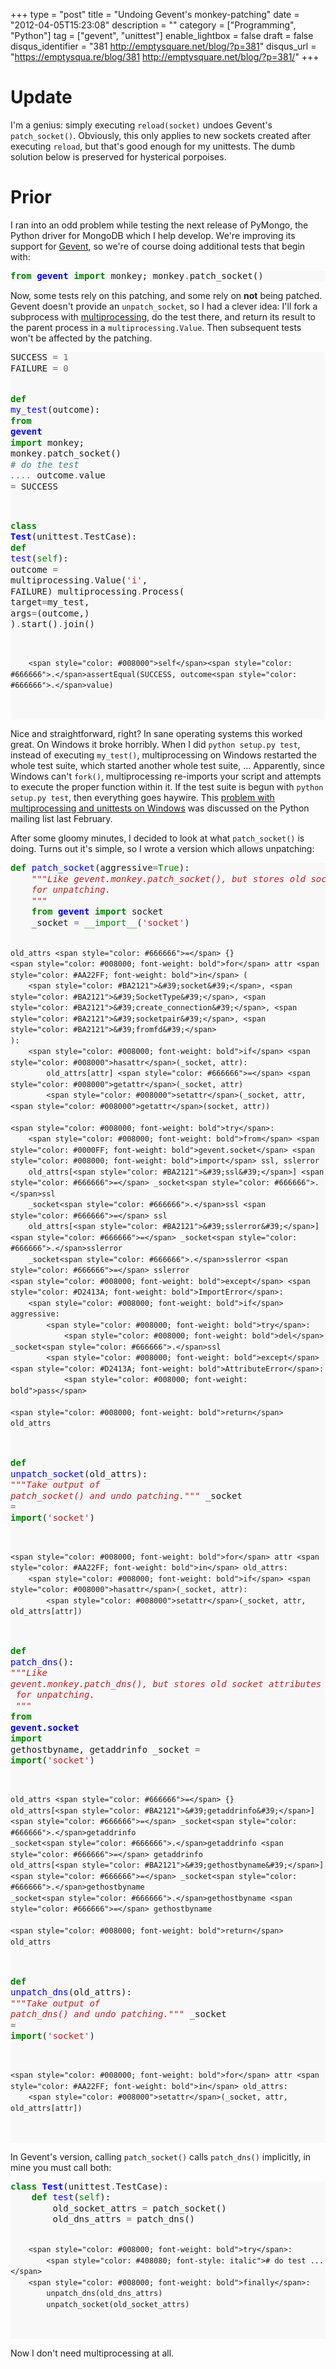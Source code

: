 +++
type = "post"
title = "Undoing Gevent's monkey-patching"
date = "2012-04-05T15:23:08"
description = ""
category = ["Programming", "Python"]
tag = ["gevent", "unittest"]
enable_lightbox = false
draft = false
disqus_identifier = "381 http://emptysquare.net/blog/?p=381"
disqus_url = "https://emptysqua.re/blog/381 http://emptysquare.net/blog/?p=381/"
+++

<h1 id="update">Update</h1>
<p>I'm a genius: simply executing <code>reload(socket)</code> undoes Gevent's
<code>patch_socket()</code>. Obviously, this only applies to new sockets created
after executing <code>reload</code>, but that's good enough for my unittests. The
dumb solution below is preserved for hysterical porpoises.</p>
<h1 id="prior">Prior</h1>
<p>I ran into an odd problem while testing the next release of PyMongo, the
Python driver for MongoDB which I help develop. We're improving its
support for <a href="http://www.gevent.org/">Gevent</a>, so we're of course doing
additional tests that begin with:</p>
<div class="codehilite" style="background: #f8f8f8"><pre style="line-height: 125%"><span style="color: #008000; font-weight: bold">from</span> <span style="color: #0000FF; font-weight: bold">gevent</span> <span style="color: #008000; font-weight: bold">import</span> monkey; monkey<span style="color: #666666">.</span>patch_socket()
</pre></div>


<p>Now, some tests rely on this patching, and some rely on <strong>not</strong> being
patched. Gevent doesn't provide an <code>unpatch_socket</code>, so I had a clever
idea: I'll fork a subprocess with
<a href="http://docs.python.org/library/multiprocessing.html">multiprocessing</a>,
do the test there, and return its result to the parent process in a
<code>multiprocessing.Value</code>. Then subsequent tests won't be affected by the
patching.</p>
<div class="codehilite" style="background: #f8f8f8"><pre style="line-height: 125%">SUCCESS <span style="color: #666666">=</span> <span style="color: #666666">1</span>
FAILURE <span style="color: #666666">=</span> <span style="color: #666666">0</span>

<span style="color: #008000; font-weight: bold">def</span> <span style="color: #0000FF">my_test</span>(outcome):
    <span style="color: #008000; font-weight: bold">from</span> <span style="color: #0000FF; font-weight: bold">gevent</span> <span style="color: #008000; font-weight: bold">import</span> monkey; monkey<span style="color: #666666">.</span>patch_socket()
    <span style="color: #408080; font-style: italic"># do the test ....</span>
    outcome<span style="color: #666666">.</span>value <span style="color: #666666">=</span> SUCCESS

<span style="color: #008000; font-weight: bold">class</span> <span style="color: #0000FF; font-weight: bold">Test</span>(unittest<span style="color: #666666">.</span>TestCase):
    <span style="color: #008000; font-weight: bold">def</span> <span style="color: #0000FF">test</span>(<span style="color: #008000">self</span>):
        outcome <span style="color: #666666">=</span> multiprocessing<span style="color: #666666">.</span>Value(<span style="color: #BA2121">&#39;i&#39;</span>, FAILURE)
        multiprocessing<span style="color: #666666">.</span>Process(
            target<span style="color: #666666">=</span>my_test,
            args<span style="color: #666666">=</span>(outcome,)
        )<span style="color: #666666">.</span>start()<span style="color: #666666">.</span>join()

        <span style="color: #008000">self</span><span style="color: #666666">.</span>assertEqual(SUCCESS, outcome<span style="color: #666666">.</span>value)
</pre></div>


<p>Nice and straightforward, right? In sane operating systems this worked
great. On Windows it broke horribly. When I did <code>python setup.py test</code>,
instead of executing <code>my_test()</code>, multiprocessing on Windows restarted
the whole test suite, which started another whole test suite, ...
Apparently, since Windows can't <code>fork()</code>, multiprocessing re-imports
your script and attempts to execute the proper function within it. If
the test suite is begun with <code>python setup.py test</code>, then everything
goes haywire. This <a href="http://mail.python.org/pipermail/python-list/2011-February/1266451.html">problem with multiprocessing and unittests on
Windows</a>
was discussed on the Python mailing list last February.</p>
<p>After some gloomy minutes, I decided to look at what <code>patch_socket()</code> is
doing. Turns out it's simple, so I wrote a version which allows
unpatching:</p>
<div class="codehilite" style="background: #f8f8f8"><pre style="line-height: 125%"><span style="color: #008000; font-weight: bold">def</span> <span style="color: #0000FF">patch_socket</span>(aggressive<span style="color: #666666">=</span><span style="color: #008000">True</span>):
    <span style="color: #BA2121; font-style: italic">&quot;&quot;&quot;Like gevent.monkey.patch_socket(), but stores old socket attributes</span>
<span style="color: #BA2121; font-style: italic">    for unpatching.</span>
<span style="color: #BA2121; font-style: italic">    &quot;&quot;&quot;</span>
    <span style="color: #008000; font-weight: bold">from</span> <span style="color: #0000FF; font-weight: bold">gevent</span> <span style="color: #008000; font-weight: bold">import</span> socket
    _socket <span style="color: #666666">=</span> <span style="color: #008000">__import__</span>(<span style="color: #BA2121">&#39;socket&#39;</span>)

    old_attrs <span style="color: #666666">=</span> {}
    <span style="color: #008000; font-weight: bold">for</span> attr <span style="color: #AA22FF; font-weight: bold">in</span> (
        <span style="color: #BA2121">&#39;socket&#39;</span>, <span style="color: #BA2121">&#39;SocketType&#39;</span>, <span style="color: #BA2121">&#39;create_connection&#39;</span>, <span style="color: #BA2121">&#39;socketpair&#39;</span>, <span style="color: #BA2121">&#39;fromfd&#39;</span>
    ):
        <span style="color: #008000; font-weight: bold">if</span> <span style="color: #008000">hasattr</span>(_socket, attr):
            old_attrs[attr] <span style="color: #666666">=</span> <span style="color: #008000">getattr</span>(_socket, attr)
            <span style="color: #008000">setattr</span>(_socket, attr, <span style="color: #008000">getattr</span>(socket, attr))

    <span style="color: #008000; font-weight: bold">try</span>:
        <span style="color: #008000; font-weight: bold">from</span> <span style="color: #0000FF; font-weight: bold">gevent.socket</span> <span style="color: #008000; font-weight: bold">import</span> ssl, sslerror
        old_attrs[<span style="color: #BA2121">&#39;ssl&#39;</span>] <span style="color: #666666">=</span> _socket<span style="color: #666666">.</span>ssl
        _socket<span style="color: #666666">.</span>ssl <span style="color: #666666">=</span> ssl
        old_attrs[<span style="color: #BA2121">&#39;sslerror&#39;</span>] <span style="color: #666666">=</span> _socket<span style="color: #666666">.</span>sslerror
        _socket<span style="color: #666666">.</span>sslerror <span style="color: #666666">=</span> sslerror
    <span style="color: #008000; font-weight: bold">except</span> <span style="color: #D2413A; font-weight: bold">ImportError</span>:
        <span style="color: #008000; font-weight: bold">if</span> aggressive:
            <span style="color: #008000; font-weight: bold">try</span>:
                <span style="color: #008000; font-weight: bold">del</span> _socket<span style="color: #666666">.</span>ssl
            <span style="color: #008000; font-weight: bold">except</span> <span style="color: #D2413A; font-weight: bold">AttributeError</span>:
                <span style="color: #008000; font-weight: bold">pass</span>

    <span style="color: #008000; font-weight: bold">return</span> old_attrs


<span style="color: #008000; font-weight: bold">def</span> <span style="color: #0000FF">unpatch_socket</span>(old_attrs):
    <span style="color: #BA2121; font-style: italic">&quot;&quot;&quot;Take output of patch_socket() and undo patching.&quot;&quot;&quot;</span>
    _socket <span style="color: #666666">=</span> <span style="color: #008000">__import__</span>(<span style="color: #BA2121">&#39;socket&#39;</span>)

    <span style="color: #008000; font-weight: bold">for</span> attr <span style="color: #AA22FF; font-weight: bold">in</span> old_attrs:
        <span style="color: #008000; font-weight: bold">if</span> <span style="color: #008000">hasattr</span>(_socket, attr):
            <span style="color: #008000">setattr</span>(_socket, attr, old_attrs[attr])


<span style="color: #008000; font-weight: bold">def</span> <span style="color: #0000FF">patch_dns</span>():
    <span style="color: #BA2121; font-style: italic">&quot;&quot;&quot;Like gevent.monkey.patch_dns(), but stores old socket attributes</span>
<span style="color: #BA2121; font-style: italic">    for unpatching.</span>
<span style="color: #BA2121; font-style: italic">    &quot;&quot;&quot;</span>
    <span style="color: #008000; font-weight: bold">from</span> <span style="color: #0000FF; font-weight: bold">gevent.socket</span> <span style="color: #008000; font-weight: bold">import</span> gethostbyname, getaddrinfo
    _socket <span style="color: #666666">=</span> <span style="color: #008000">__import__</span>(<span style="color: #BA2121">&#39;socket&#39;</span>)

    old_attrs <span style="color: #666666">=</span> {}
    old_attrs[<span style="color: #BA2121">&#39;getaddrinfo&#39;</span>] <span style="color: #666666">=</span> _socket<span style="color: #666666">.</span>getaddrinfo
    _socket<span style="color: #666666">.</span>getaddrinfo <span style="color: #666666">=</span> getaddrinfo
    old_attrs[<span style="color: #BA2121">&#39;gethostbyname&#39;</span>] <span style="color: #666666">=</span> _socket<span style="color: #666666">.</span>gethostbyname
    _socket<span style="color: #666666">.</span>gethostbyname <span style="color: #666666">=</span> gethostbyname

    <span style="color: #008000; font-weight: bold">return</span> old_attrs


<span style="color: #008000; font-weight: bold">def</span> <span style="color: #0000FF">unpatch_dns</span>(old_attrs):
    <span style="color: #BA2121; font-style: italic">&quot;&quot;&quot;Take output of patch_dns() and undo patching.&quot;&quot;&quot;</span>
    _socket <span style="color: #666666">=</span> <span style="color: #008000">__import__</span>(<span style="color: #BA2121">&#39;socket&#39;</span>)

    <span style="color: #008000; font-weight: bold">for</span> attr <span style="color: #AA22FF; font-weight: bold">in</span> old_attrs:
        <span style="color: #008000">setattr</span>(_socket, attr, old_attrs[attr])
</pre></div>


<p>In Gevent's version, calling <code>patch_socket()</code> calls <code>patch_dns()</code>
implicitly, in mine you must call both:</p>
<div class="codehilite" style="background: #f8f8f8"><pre style="line-height: 125%"><span style="color: #008000; font-weight: bold">class</span> <span style="color: #0000FF; font-weight: bold">Test</span>(unittest<span style="color: #666666">.</span>TestCase):
    <span style="color: #008000; font-weight: bold">def</span> <span style="color: #0000FF">test</span>(<span style="color: #008000">self</span>):
        old_socket_attrs <span style="color: #666666">=</span> patch_socket()
        old_dns_attrs <span style="color: #666666">=</span> patch_dns()

        <span style="color: #008000; font-weight: bold">try</span>:
            <span style="color: #408080; font-style: italic"># do test ...</span>
        <span style="color: #008000; font-weight: bold">finally</span>:
            unpatch_dns(old_dns_attrs)
            unpatch_socket(old_socket_attrs)
</pre></div>


<p>Now I don't need multiprocessing at all.</p>
